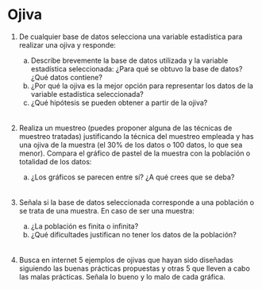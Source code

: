 <h1>Ojiva</h1>

<ol>
<li>De cualquier base de datos selecciona una variable estadística para realizar una ojiva y responde:</li>
  <ol type="a">
<li>Describe brevemente la base de datos utilizada y la variable estadística seleccionada: ¿Para qué se obtuvo la base de datos? ¿Qué datos contiene? </li>
<li>¿Por qué la ojiva es la mejor opción para representar los datos de la variable estadística seleccionada?</li>
<li>¿Qué hipótesis se pueden obtener a partir de la ojiva?</li>
  </ol><br><br>
<li>Realiza un muestreo (puedes proponer alguna de las técnicas de muestreo tratadas) justificando la técnica del muestreo empleada y has una ojiva de la muestra (el 30% de los datos o 100 datos, lo que sea menor). Compara el gráfico de pastel de la muestra con la población o totalidad de los datos:</li>
  <ol type="a">
<li>¿Los gráficos se parecen entre sí? ¿A qué crees que se deba?</li>
  </ol><br><br>
<li>Señala si la base de datos seleccionada corresponde a una población o se trata de una muestra. En caso de ser una muestra:</li>
  <ol type="a">
<li>¿La población es finita o infinita?</li>
<li>¿Qué dificultades justifican no tener los datos de la población? </li>
  </ol><br><br>
<li>Busca en internet 5 ejemplos de ojivas que hayan sido diseñadas siguiendo las buenas prácticas propuestas y otras 5 que lleven a cabo las malas prácticas. Señala lo bueno y lo malo de cada gráfica. </li>
